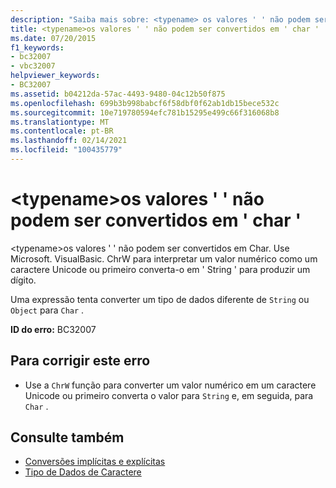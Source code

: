 ```yaml
---
description: "Saiba mais sobre: <typename> os valores ' ' não podem ser convertidos em ' char '"
title: <typename>os valores ' ' não podem ser convertidos em ' char '
ms.date: 07/20/2015
f1_keywords:
- bc32007
- vbc32007
helpviewer_keywords:
- BC32007
ms.assetid: b04212da-57ac-4493-9480-04c12b50f875
ms.openlocfilehash: 699b3b998babcf6f58dbf0f62ab1db15bece532c
ms.sourcegitcommit: 10e719780594efc781b15295e499c66f316068b8
ms.translationtype: MT
ms.contentlocale: pt-BR
ms.lasthandoff: 02/14/2021
ms.locfileid: "100435779"
---
```

# <a name="typename-values-cannot-be-converted-to-char"></a>\<typename>os valores ' ' não podem ser convertidos em ' char '

\<typename>os valores ' ' não podem ser convertidos em Char. Use Microsoft. VisualBasic. ChrW para interpretar um valor numérico como um caractere Unicode ou primeiro converta-o em ' String ' para produzir um dígito.  
  
 Uma expressão tenta converter um tipo de dados diferente de `String` ou `Object` para `Char` .  
  
 **ID do erro:** BC32007  
  
## <a name="to-correct-this-error"></a>Para corrigir este erro  
  
- Use a `ChrW` função para converter um valor numérico em um caractere Unicode ou primeiro converta o valor para `String` e, em seguida, para `Char` .  
  
## <a name="see-also"></a>Consulte também

- [Conversões implícitas e explícitas](../programming-guide/language-features/data-types/implicit-and-explicit-conversions.md)
- [Tipo de Dados de Caractere](../language-reference/data-types/char-data-type.md)

